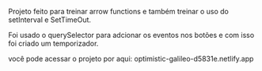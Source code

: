 Projeto feito para treinar arrow functions e também treinar o uso do setInterval e SetTimeOut.

Foi usado o querySelector para adcionar os eventos nos botões e com isso foi criado um temporizador.

você pode acessar o projeto por aqui:
optimistic-galileo-d5831e.netlify.app
